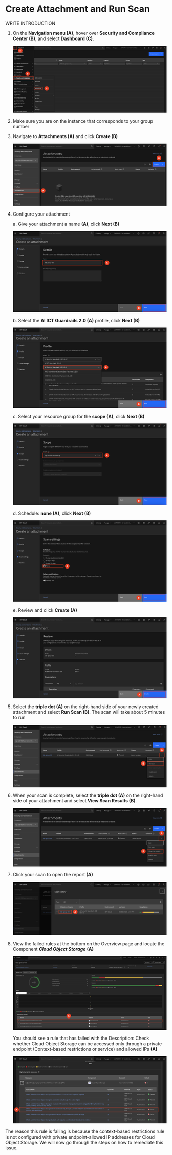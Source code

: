 # Create Attachment and Run Scan

WRITE INTRODUCTION 

1. On the **Navigation menu (A)**, hover over **Security and Compliance Center (B)**, and select **Dashboard (C)**.

    ![alt text](../images/2.2.1.png)

2. Make sure you are on the instance that corresponds to your group number

3. Navigate to **Attachments (A)** and click **Create (B)**

    ![alt text](../images/2.2.3.png)

4. Configure your attachment <br>

    a. Give your attachment a name **(A)**, click **Next (B)**

    ![alt text](../images/2.2.4.a.png)

    b. Select the **AI ICT Guardrails 2.0 (A)** profile, click **Next (B)**

    ![alt text](../images/2.2.4.b.png)

    c. Select your resource group for the **scope (A)**, click **Next (B)**

    ![alt text](../images/2.2.4-c.png)

    d. Schedule: **none (A)**, click **Next (B)**

    ![alt text](../images/2.2.4.d.png)

    e. Review and click **Create (A)**

    ![alt text](../images/2.2.4.e.png)

5. Select the **triple dot (A)** on the right-hand side of your newly created attachment and select **Run Scan (B)**. The scan will take about 5 minutes to run
    
    ![alt text](../images/2.2.5.png)

6. When your scan is complete, select the **triple dot (A)** on the right-hand side of your attachment and select **View Scan Results (B)**.

    ![alt text](../images/2.2.6.png)

7. Click your scan to open the report **(A)**

    ![alt text](../images/2.2.7.png)

8. View the failed rules at the bottom on the Overview page and locate the Component ***Cloud Object Storage*** **(A)** <br>

    ![alt text](../images/2.2.8.png)

    You should see a rule that has failed with the Description: Check whether Cloud Object Storage can be accessed only through a private endpoint (Context-based restrictions or service) and allowed IPs **(A)**

    ![alt text](../images/2.2.8.a.png)


The reason this rule is failing is because the context-based restrictions rule is not configured with private endpoint-allowed IP addresses for Cloud Object Storage. We will now go through the steps on how to remediate this issue. 
